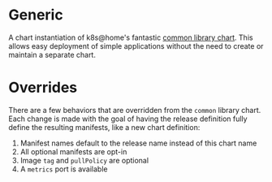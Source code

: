 # Generic

A chart instantiation of k8s@home's fantastic [common library chart](https://docs.k8s-at-home.com/our-helm-charts/common-library/). This allows easy deployment of simple applications without the need to create or maintain a separate chart.

# Overrides
There are a few behaviors that are overridden from the `common` library chart. Each change is
made with the goal of having the release definition fully define the resulting manifests, like
a new chart definition:
1. Manifest names default to the release name instead of this chart name
2. All optional manifests are opt-in
3. Image `tag` and `pullPolicy` are optional
4. A `metrics` port is available
